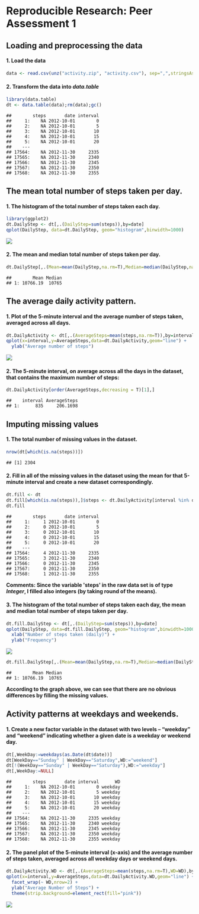 # Reproducible Research: Peer Assessment 1


## Loading and preprocessing the data
#### 1. Load the data

```r
data <- read.csv(unz("activity.zip", "activity.csv"), sep=",",stringsAsFactors=FALSE)
```

#### 2. Transform the data into _data.table_

```r
library(data.table)
dt <- data.table(data);rm(data);gc()
```

```
##        steps       date interval
##     1:    NA 2012-10-01        0
##     2:    NA 2012-10-01        5
##     3:    NA 2012-10-01       10
##     4:    NA 2012-10-01       15
##     5:    NA 2012-10-01       20
##    ---                          
## 17564:    NA 2012-11-30     2335
## 17565:    NA 2012-11-30     2340
## 17566:    NA 2012-11-30     2345
## 17567:    NA 2012-11-30     2350
## 17568:    NA 2012-11-30     2355
```

## The mean total number of steps taken per day.
#### 1. The histogram of the total number of steps taken each day.

```r
library(ggplot2)
dt.DailyStep <- dt[,.(DailyStep=sum(steps)),by=date]
qplot(DailyStep, data=dt.DailyStep, geom="histogram",binwidth=1000)
```

![](PA1_template_files/figure-html/unnamed-chunk-4-1.png) 

#### 2. The mean and median total number of steps taken per day.

```r
dt.DailyStep[,.(Mean=mean(DailyStep,na.rm=T),Median=median(DailyStep,na.rm=T))]
```

```
##        Mean Median
## 1: 10766.19  10765
```

## The average daily activity pattern.
#### 1. Plot of the 5-minute interval and the average number of steps taken, averaged across all days.

```r
dt.DailyActivity <- dt[,.(AverageSteps=mean(steps,na.rm=T)),by=interval]
qplot(x=interval,y=AverageSteps,data=dt.DailyActivity,geom="line") +
  ylab("Average number of steps")
```

![](PA1_template_files/figure-html/unnamed-chunk-6-1.png) 

#### 2. The 5-minute interval, on average across all the days in the dataset, that contains the maximum number of steps:  

```r
dt.DailyActivity[order(AverageSteps,decreasing = T)[1],]
```

```
##    interval AverageSteps
## 1:      835     206.1698
```

## Imputing missing values
#### 1. The total number of missing values in the dataset.

```r
nrow(dt[which(is.na(steps))])
```

```
## [1] 2304
```


#### 2. Fill in all of the missing values in the dataset using the mean for that 5-minute interval and create a new dataset correspondingly.


```r
dt.fill <- dt
dt.fill[which(is.na(steps)),]$steps <- dt.DailyActivity[interval %in% dt[which(is.na(steps)),interval],AverageSteps]
dt.fill
```

```
##        steps       date interval
##     1:     1 2012-10-01        0
##     2:     0 2012-10-01        5
##     3:     0 2012-10-01       10
##     4:     0 2012-10-01       15
##     5:     0 2012-10-01       20
##    ---                          
## 17564:     4 2012-11-30     2335
## 17565:     3 2012-11-30     2340
## 17566:     0 2012-11-30     2345
## 17567:     0 2012-11-30     2350
## 17568:     1 2012-11-30     2355
```
**Comments: Since the variable 'steps' in the raw data set is of type _Integer_, I filled also integers (by taking round of the means).**

#### 3. The histogram of the total number of steps taken each day, the mean and median total number of steps taken per day. 

```r
dt.fill.DailyStep <- dt[,.(DailyStep=sum(steps)),by=date]
qplot(DailyStep, data=dt.fill.DailyStep, geom="histogram",binwidth=1000) +
  xlab("Number of steps taken (daily)") +
  ylab("Frequency")
```

![](PA1_template_files/figure-html/unnamed-chunk-10-1.png) 

```r
dt.fill.DailyStep[,.(Mean=mean(DailyStep,na.rm=T),Median=median(DailyStep,na.rm=T))]
```

```
##        Mean Median
## 1: 10766.19  10765
```
**According to the graph above, we can see that there are no obvious differences by filling the missing values.**

## Activity patterns at weekdays and weekends.
#### 1. Create a new factor variable in the dataset with two levels – “weekday” and “weekend” indicating whether a given date is a weekday or weekend day.

```r
dt[,WeekDay:=weekdays(as.Date(dt$date))]
dt[WeekDay=="Sunday" | WeekDay=="Saturday",WD:="weekend"]
dt[!(WeekDay=="Sunday" | WeekDay=="Saturday"),WD:="weekday"]
dt[,WeekDay:=NULL]
```

```
##        steps       date interval      WD
##     1:    NA 2012-10-01        0 weekday
##     2:    NA 2012-10-01        5 weekday
##     3:    NA 2012-10-01       10 weekday
##     4:    NA 2012-10-01       15 weekday
##     5:    NA 2012-10-01       20 weekday
##    ---                                  
## 17564:    NA 2012-11-30     2335 weekday
## 17565:    NA 2012-11-30     2340 weekday
## 17566:    NA 2012-11-30     2345 weekday
## 17567:    NA 2012-11-30     2350 weekday
## 17568:    NA 2012-11-30     2355 weekday
```
#### 2. The panel plot of the 5-minute interval (x-axis) and the average number of steps taken, averaged across all weekday days or weekend days.

```r
dt.DailyActivity.WD <- dt[,.(AverageSteps=mean(steps,na.rm=T),WD=WD),by=interval]
qplot(x=interval,y=AverageSteps,data=dt.DailyActivity.WD,geom="line") +
  facet_wrap(~ WD,nrow=2) +
  ylab("Average Number of Steps") +
  theme(strip.background=element_rect(fill="pink"))
```

![](PA1_template_files/figure-html/unnamed-chunk-13-1.png) 
